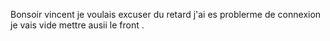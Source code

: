 Bonsoir vincent je voulais excuser du retard j'ai es problerme de connexion je vais vide mettre ausii le front .
